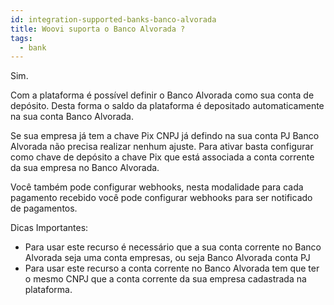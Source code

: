 ```yaml
---
id: integration-supported-banks-banco-alvorada
title: Woovi suporta o Banco Alvorada ?
tags:
  - bank
---
```


Sim.

Com a plataforma é possível definir o Banco Alvorada como sua conta de depósito. Desta forma o saldo da plataforma é depositado automaticamente na sua conta Banco Alvorada.

Se sua empresa já tem a chave Pix CNPJ já defindo na sua conta PJ Banco Alvorada não precisa realizar nenhum ajuste. Para ativar basta configurar como chave de depósito a chave Pix que está associada a conta corrente da sua empresa no Banco Alvorada.

Você também pode configurar webhooks, nesta modalidade para cada pagamento recebido você pode configurar webhooks para ser notificado de pagamentos.

Dicas Importantes:

- Para usar este recurso é necessário que a sua conta corrente no Banco Alvorada seja uma conta empresas, ou seja Banco Alvorada conta PJ
- Para usar este recurso a conta corrente no Banco Alvorada tem que ter o mesmo CNPJ que a conta corrente da sua empresa cadastrada na plataforma.
